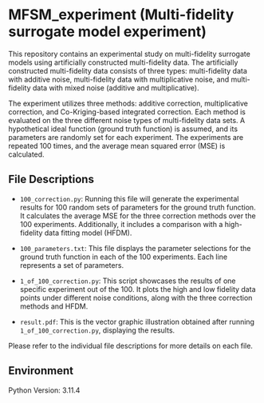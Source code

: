 # MFSM_experiment (Multi-fidelity surrogate model experiment)

This repository contains an experimental study on multi-fidelity surrogate models using artificially constructed multi-fidelity data. The artificially constructed multi-fidelity data consists of three types: multi-fidelity data with additive noise, multi-fidelity data with multiplicative noise, and multi-fidelity data with mixed noise (additive and multiplicative).

The experiment utilizes three methods: additive correction, multiplicative correction, and Co-Kriging-based integrated correction. Each method is evaluated on the three different noise types of multi-fidelity data sets. A hypothetical ideal function (ground truth function) is assumed, and its parameters are randomly set for each experiment. The experiments are repeated 100 times, and the average mean squared error (MSE) is calculated.

## File Descriptions

- `100_correction.py`: Running this file will generate the experimental results for 100 random sets of parameters for the ground truth function. It calculates the average MSE for the three correction methods over the 100 experiments. Additionally, it includes a comparison with a high-fidelity data fitting model (HFDM).

- `100_parameters.txt`: This file displays the parameter selections for the ground truth function in each of the 100 experiments. Each line represents a set of parameters.

- `1_of_100_correction.py`: This script showcases the results of one specific experiment out of the 100. It plots the high and low fidelity data points under different noise conditions, along with the three correction methods and HFDM.

- `result.pdf`: This is the vector graphic illustration obtained after running `1_of_100_correction.py`, displaying the results.

Please refer to the individual file descriptions for more details on each file.

## Environment
Python Version: 3.11.4




